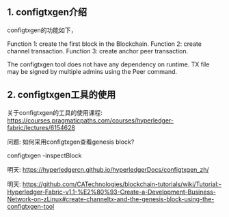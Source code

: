 ## 1. configtxgen介绍

configtxgen的功能如下，

Function 1: create the first block in the Blockchain.
Function 2: create channel transaction.
Function 3: create anchor peer transaction.

The configtxgen tool does not have any dependency on runtime. TX file may be signed by multiple admins using the Peer command. 









## 2. configtxgen工具的使用

关于configtxgen的工具的使用课程: https://courses.pragmaticpaths.com/courses/hyperledger-fabric/lectures/6154628


问题: 如何采用configtxgen查看genesis block?

configtxgen -inspectBlock

明天: https://hyperledgercn.github.io/hyperledgerDocs/configtxgen_zh/

明天: https://github.com/CATechnologies/blockchain-tutorials/wiki/Tutorial:-Hyperledger-Fabric-v1.1-%E2%80%93-Create-a-Development-Business-Network-on-zLinux#create-channeltx-and-the-genesis-block-using-the-configtxgen-tool



